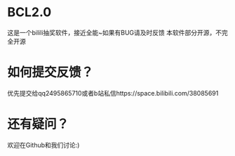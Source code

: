 # BCL2.0
这是一个bilili抽奖软件，接近全能~如果有BUG请及时反馈
本软件部分开源，不完全开源

# 如何提交反馈？
优先提交给qq2495865710或者b站私信https://space.bilibili.com/38085691

# 还有疑问？
欢迎在Github和我们讨论:)